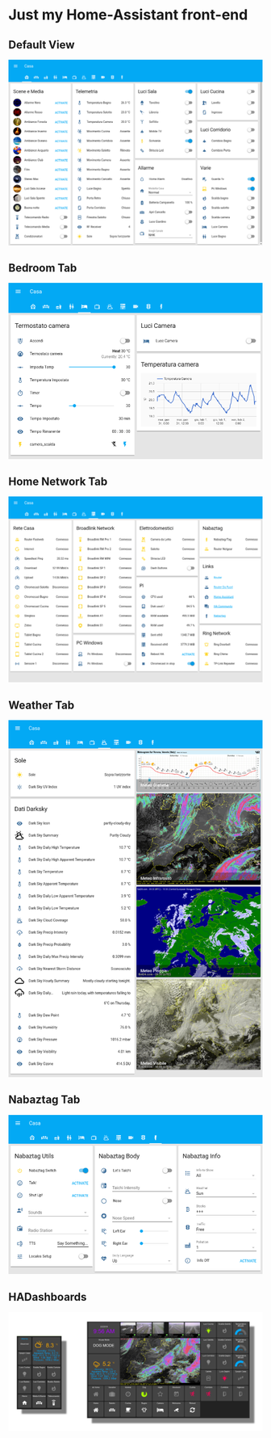 Just my Home-Assistant front-end
================================

Default View
------------

![](/screenshots/1%20-%20Default%20View.png "Default View")



Bedroom Tab
-----------

![](/screenshots/2%20-%20Camera.png "Bedroom Tab")



Home Network Tab
----------------

![](/screenshots/5%20-%20Home%20Network.png "Home Network Tab")



Weather Tab
-----------

![](/screenshots/6%20-%20Weather.png "Weather Tab")



Nabaztag Tab
------------

![](/screenshots/3%20-%20Nabaztag1.png "Nabaztag  Tab")



HADashboards
------------

![](/screenshots/4%20-%20Dashboard.png "HADashboards")


